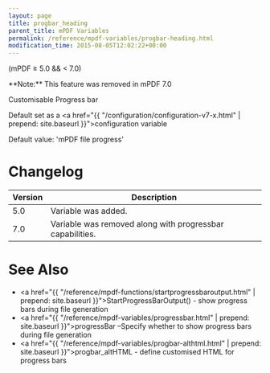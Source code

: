 ```yaml
---
layout: page
title: progbar_heading
parent_title: mPDF Variables
permalink: /reference/mpdf-variables/progbar-heading.html
modification_time: 2015-08-05T12:02:22+00:00
---
```


(mPDF &ge; 5.0 && < 7.0)

<div class="alert alert-danger" role="alert" markdown="1">
  **Note:** This feature was removed in mPDF 7.0
</div>

Customisable Progress bar

Default set as a <a href="{{ "/configuration/configuration-v7-x.html" | prepend: site.baseurl }}">configuration variable</a>

Default value: 'mPDF file progress'

# Changelog

<table class="table">
<thead>
<tr>
  <th>Version</th>
  <th>Description</th>
</tr>
</thead>
<tbody>
<tr>
  <td>5.0</td>
  <td>Variable was added.</td>
</tr>
<tr>
  <td>7.0</td>
  <td>Variable was removed along with progressbar capabilities.</td>
</tr>
</tbody>
</table>

# See Also

* <a href="{{ "/reference/mpdf-functions/startprogressbaroutput.html" | prepend: site.baseurl }}">StartProgressBarOutput()</a> - show progress bars during file generation
* <a href="{{ "/reference/mpdf-variables/progressbar.html" | prepend: site.baseurl }}">progressBar</a> –Specify whether to show progress bars during file generation
* <a href="{{ "/reference/mpdf-variables/progbar-althtml.html" | prepend: site.baseurl }}">progbar_altHTML</a> - define customised HTML for progress bars

